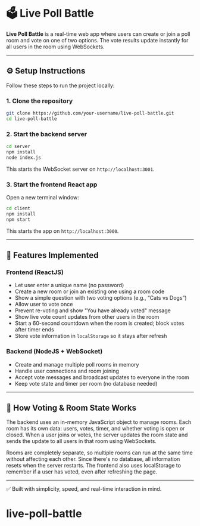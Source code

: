 

# 🗳️ Live Poll Battle

**Live Poll Battle** is a real-time web app where users can create or join a poll room and vote on one of two options. The vote results update instantly for all users in the room using WebSockets.

---

## ⚙️ Setup Instructions

Follow these steps to run the project locally:

### 1. Clone the repository

```bash
git clone https://github.com/your-username/live-poll-battle.git
cd live-poll-battle
```

### 2. Start the backend server

```bash
cd server
npm install
node index.js
```

This starts the WebSocket server on `http://localhost:3001`.

### 3. Start the frontend React app

Open a new terminal window:

```bash
cd client
npm install
npm start
```

This starts the app on `http://localhost:3000`.

---

## 🌟 Features Implemented

### Frontend (ReactJS)

- Let user enter a unique name (no password)
- Create a new room or join an existing one using a room code
- Show a simple question with two voting options (e.g., “Cats vs Dogs”)
- Allow user to vote once
- Prevent re-voting and show "You have already voted" message
- Show live vote count updates from other users in the room
- Start a 60-second countdown when the room is created; block votes after timer ends
- Store vote information in `localStorage` so it stays after refresh

### Backend (NodeJS + WebSocket)

- Create and manage multiple poll rooms in memory
- Handle user connections and room joining
- Accept vote messages and broadcast updates to everyone in the room
- Keep vote state and timer per room (no database needed)

---

## 🧠 How Voting & Room State Works

The backend uses an in-memory JavaScript object to manage rooms. Each room has its own data: users, votes, timer, and whether voting is open or closed. When a user joins or votes, the server updates the room state and sends the update to all users in that room using WebSockets.

Rooms are completely separate, so multiple rooms can run at the same time without affecting each other. Since there's no database, all information resets when the server restarts. The frontend also uses localStorage to remember if a user has voted, even after refreshing the page.

---

✅ Built with simplicity, speed, and real-time interaction in mind.
# live-poll-battle
